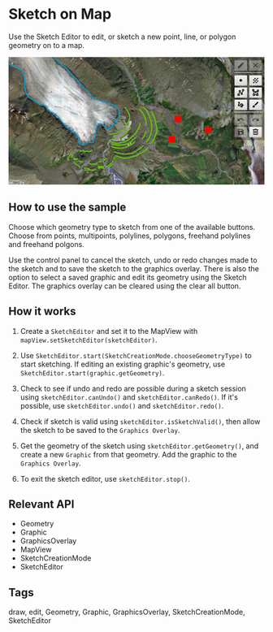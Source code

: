 # Sketch on Map

Use the Sketch Editor to edit, or sketch a new point, line, or polygon geometry on to a map.

![](SketchOnMap.png)

## How to use the sample

Choose which geometry type to sketch from one of the available buttons. Choose from points, multipoints, polylines, polygons, freehand polylines and freehand polgons.

Use the control panel to cancel the sketch, undo or redo changes made to the sketch and to save the sketch to the graphics overlay. There is also the option to select a saved graphic and edit its geometry using the Sketch Editor. The graphics overlay can be cleared using the clear all button.

## How it works

1.  Create a `SketchEditor` and set it to the MapView with `mapView.setSketchEditor(sketchEditor)`.

2.  Use `SketchEditor.start(SketchCreationMode.chooseGeometryType)` to start sketching. If editing an existing graphic's geometry, use `SketchEditor.start(graphic.getGeometry)`.

3.  Check to see if undo and redo are possible during a sketch session using `sketchEditor.canUndo()` and `sketchEditor.canRedo()`. If it's possible, use `sketchEditor.undo()` and `sketchEditor.redo()`.

4.  Check if sketch is valid using `sketchEditor.isSketchValid()`, then allow the sketch to be saved to the `Graphics Overlay`.

5.  Get the geometry of the sketch using `sketchEditor.getGeometry()`, and create a new `Graphic` from that geometry. Add the graphic to the `Graphics Overlay`.

6.  To exit the sketch editor, use `sketchEditor.stop()`.

## Relevant API

*   Geometry
*   Graphic
*   GraphicsOverlay
*   MapView
*   SketchCreationMode
*   SketchEditor

## Tags

draw, edit, Geometry, Graphic, GraphicsOverlay, SketchCreationMode, SketchEditor


